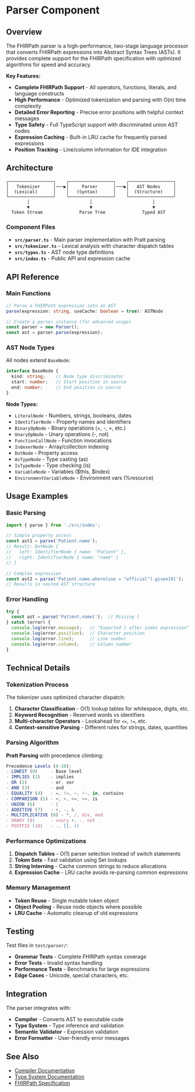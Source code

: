 # Parser Component

## Overview

The FHIRPath parser is a high-performance, two-stage language processor that converts FHIRPath expressions into Abstract Syntax Trees (ASTs). It provides complete support for the FHIRPath specification with optimized algorithms for speed and accuracy.

**Key Features:**
- **Complete FHIRPath Support** - All operators, functions, literals, and language constructs
- **High Performance** - Optimized tokenization and parsing with O(n) time complexity
- **Detailed Error Reporting** - Precise error positions with helpful context messages
- **Type Safety** - Full TypeScript support with discriminated union AST nodes
- **Expression Caching** - Built-in LRU cache for frequently parsed expressions
- **Position Tracking** - Line/column information for IDE integration

## Architecture

```
┌─────────────────┐    ┌─────────────────┐    ┌─────────────────┐
│   Tokenizer     │───▶│     Parser      │───▶│   AST Nodes     │
│  (Lexical)      │    │   (Syntax)      │    │  (Structure)    │
└─────────────────┘    └─────────────────┘    └─────────────────┘
        │                       │                       │
        ▼                       ▼                       ▼
  Token Stream              Parse Tree              Typed AST
```

### Component Files
- **`src/parser.ts`** - Main parser implementation with Pratt parsing
- **`src/tokenizer.ts`** - Lexical analysis with character dispatch tables
- **`src/types.ts`** - AST node type definitions
- **`src/index.ts`** - Public API and expression cache

## API Reference

### Main Functions

```typescript
// Parse a FHIRPath expression into an AST
parse(expression: string, useCache: boolean = true): ASTNode

// Create a parser instance (for advanced usage)
const parser = new Parser();
const ast = parser.parse(expression);
```

### AST Node Types

All nodes extend `BaseNode`:
```typescript
interface BaseNode {
  kind: string;    // Node type discriminator
  start: number;   // Start position in source
  end: number;     // End position in source
}
```

**Node Types:**
- `LiteralNode` - Numbers, strings, booleans, dates
- `IdentifierNode` - Property names and identifiers
- `BinaryOpNode` - Binary operations (+, -, =, etc.)
- `UnaryOpNode` - Unary operations (-, not)
- `FunctionCallNode` - Function invocations
- `IndexerNode` - Array/collection indexing
- `DotNode` - Property access
- `AsTypeNode` - Type casting (as)
- `IsTypeNode` - Type checking (is)
- `VariableNode` - Variables ($this, $index)
- `EnvironmentVariableNode` - Environment vars (%resource)

## Usage Examples

### Basic Parsing

```typescript
import { parse } from './src/index';

// Simple property access
const ast1 = parse('Patient.name');
// Result: DotNode { 
//   left: IdentifierNode { name: "Patient" },
//   right: IdentifierNode { name: "name" }
// }

// Complex expression
const ast2 = parse('Patient.name.where(use = "official").given[0]');
// Results in nested AST structure
```

### Error Handling

```typescript
try {
  const ast = parse('Patient.name[');  // Missing ]
} catch (error) {
  console.log(error.message);   // "Expected ] after index expression"
  console.log(error.position);  // Character position
  console.log(error.line);      // Line number
  console.log(error.column);    // Column number
}
```

## Technical Details

### Tokenization Process

The tokenizer uses optimized character dispatch:

1. **Character Classification** - O(1) lookup tables for whitespace, digits, etc.
2. **Keyword Recognition** - Reserved words vs identifiers
3. **Multi-character Operators** - Lookahead for `<=`, `!=`, etc.
4. **Context-sensitive Parsing** - Different rules for strings, dates, quantities

### Parsing Algorithm

**Pratt Parsing** with precedence climbing:

```typescript
Precedence Levels (0-10):
- LOWEST (0)     - Base level
- IMPLIES (1)    - implies
- OR (2)         - or, xor  
- AND (3)        - and
- EQUALITY (4)   - =, !=, ~, !~, in, contains
- COMPARISON (5) - <, >, <=, >=, is
- UNION (6)      - |
- ADDITIVE (7)   - +, -, &
- MULTIPLICATIVE (8) - *, /, div, mod
- UNARY (9)      - unary +, -, not
- POSTFIX (10)   - ., [], ()
```

### Performance Optimizations

1. **Dispatch Tables** - O(1) parser selection instead of switch statements
2. **Token Sets** - Fast validation using Set lookups
3. **String Interning** - Cache common strings to reduce allocations
4. **Expression Cache** - LRU cache avoids re-parsing common expressions

### Memory Management

- **Token Reuse** - Single mutable token object
- **Object Pooling** - Reuse node objects where possible
- **LRU Cache** - Automatic cleanup of old expressions

## Testing

Test files in `test/parser/`:
- **Grammar Tests** - Complete FHIRPath syntax coverage
- **Error Tests** - Invalid syntax handling
- **Performance Tests** - Benchmarks for large expressions
- **Edge Cases** - Unicode, special characters, etc.

## Integration

The parser integrates with:
- **Compiler** - Converts AST to executable code
- **Type System** - Type inference and validation
- **Semantic Validator** - Expression validation
- **Error Formatter** - User-friendly error messages

## See Also
- [Compiler Documentation](compiler.md)
- [Type System Documentation](type-system.md)
- [FHIRPath Specification](../../refs/FHIRPath/spec/2019May/index.adoc)